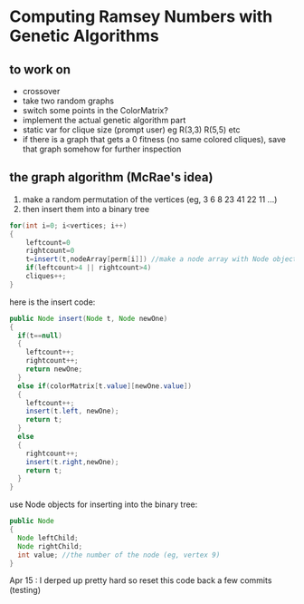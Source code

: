 Computing Ramsey Numbers with Genetic Algorithms
==============

to work on
-------
-  crossover
  - take two random graphs
  - switch some points in the ColorMatrix?
-  implement the actual genetic algorithm part
-  static var for clique size (prompt user) eg R(3,3) R(5,5) etc
-  if there is a graph that gets a 0 fitness (no same colored cliques), save that graph somehow for further inspection

the graph algorithm (McRae's idea)
--------------

1. make a random permutation of the vertices (eg, 3 6 8 23 41 22 11 ...)
2. then insert them into a binary tree 

```java
for(int i=0; i<vertices; i++)
{
    leftcount=0
    rightcount=0
    t=insert(t,nodeArray[perm[i]]) //make a node array with Node objects of all the vertices ahead of time
    if(leftcount>4 || rightcount>4)
    cliques++;
}
```

here is the insert code:

```java
public Node insert(Node t, Node newOne)
{
  if(t==null)
  {
    leftcount++;
    rightcount++;
    return newOne;
  }
  else if(colorMatrix[t.value][newOne.value])
  {
    leftcount++;
    insert(t.left, newOne);
    return t;
  }
  else
  {
    rightcount++;
    insert(t.right,newOne);
    return t;
  }
}
```

use Node objects for inserting into the binary tree:
```java
public Node
{
  Node leftChild;
  Node rightChild;
  int value; //the number of the node (eg, vertex 9)
}
```

Apr 15 : I derped up pretty hard so reset this code back a few commits (testing)